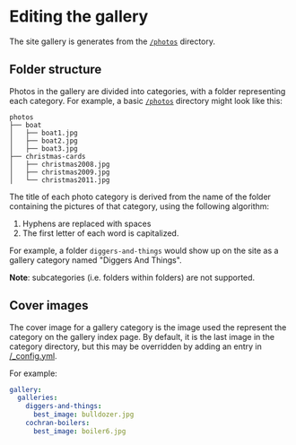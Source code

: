 # Editing the gallery

The site gallery is generates from the
[`/photos`](https://github.com/wmb-heavyhaulage/wmb-heavyhaulage.co.uk/tree/master/photos)
directory.

## Folder structure

Photos in the gallery are divided into categories, with a folder representing
each category. For example, a basic
[`/photos`](https://github.com/wmb-heavyhaulage/wmb-heavyhaulage.co.uk/tree/master/photos)
directory might look like this:

```
photos
├── boat
│   ├── boat1.jpg
│   ├── boat2.jpg
│   ├── boat3.jpg
├── christmas-cards
│   ├── christmas2008.jpg
│   ├── christmas2009.jpg
│   └── christmas2011.jpg
```

The title of each photo category is derived from the name of the folder
containing the pictures of that category, using the following algorithm:

1. Hyphens are replaced with spaces
2. The first letter of each word is capitalized.

For example, a folder `diggers-and-things` would show up on the site as a
gallery category named "Diggers And Things".

**Note**: subcategories (i.e. folders within folders) are not supported.

## Cover images

The cover image for a gallery category is the image used the represent the
category on the gallery index page. By default, it is the last image in the
category directory, but this may be overridden by adding an entry in
[/_config.yml](https://github.com/wmb-heavyhaulage/wmb-heavyhaulage.co.uk/blob/master/_config.yml).

For example:

```yaml
gallery:
  galleries:
    diggers-and-things:
      best_image: bulldozer.jpg
    cochran-boilers:
      best_image: boiler6.jpg
```
